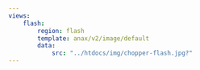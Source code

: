 ```yaml
---
views:
    flash:
        region: flash
        template: anax/v2/image/default
        data:
            src: "../htdocs/img/chopper-flash.jpg?"
---
```

